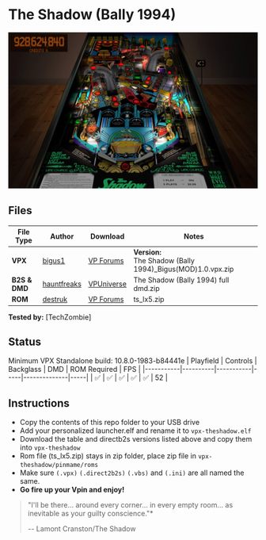 # The Shadow (Bally 1994)

![Table Preview](vpx-theshadow-table.jpeg?raw=true)

## Files
| File Type | Author | Download | Notes | 
|-----------|--------|----------|--------------|
| **VPX** | [bigus1](https://www.vpforums.org/index.php?showuser=107629) | [ VP Forums](https://www.vpforums.org/index.php?app=downloads&showfile=17050) | **Version:** <br />The Shadow (Bally 1994)_Bigus(MOD)1.0.vpx.zip  |
| **B2S & DMD** | [hauntfreaks](https://vpuniverse.com/profile/5216-hauntfreaks/) | [VPUniverse](https://vpuniverse.com/files/file/12214-the-shadow-bally-1994-b2s-with-full-dmd/) | The Shadow (Bally 1994) full dmd.zip |
| **ROM** | [destruk](https://www.vpforums.org/index.php?showuser=5) | [VP Forums](https://www.vpforums.org/index.php?app=downloads&showfile=212) | ts_lx5.zip |


**Tested by:**
[TechZombie]

## Status 

Minimum VPX Standalone build: 10.8.0-1983-b84441e
| Playfield | Controls | Backglass | DMD | ROM Required | FPS | 
|-----------|----------|-----------|-----|--------------|-----|
| :white_check_mark: | :white_check_mark: | :white_check_mark: | :white_check_mark: | :white_check_mark: | 52 |

## Instructions

- Copy the contents of this repo folder to your USB drive
- Add your personalized launcher.elf and rename it to `vpx-theshadow.elf`
- Download the table and directb2s versions listed above and copy them into `vpx-theshadow`
- Rom file (ts_lx5.zip) stays in zip folder, place zip file in `vpx-theshadow/pinmame/roms`
- Make sure `(.vpx)` `(.direct2b2s)` `(.vbs)` and `(.ini)` are all named the same. 
- **Go fire up your Vpin and enjoy!**
> "I'll be there... around every corner... in every empty room... as inevitable as your guilty conscience."*
> 
>  -- Lamont Cranston/The Shadow
